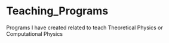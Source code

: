 # Teaching_Programs
Programs I have created related to teach Theoretical Physics or Computational Physics
